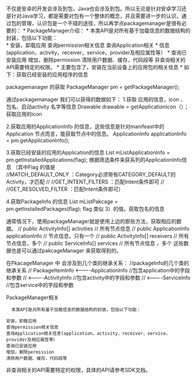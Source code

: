 不仅是安卓的开发会涉及到包，Java也会涉及到包。所以无论是针对安卓学习还是针对Java学习，都是需要对包有一个整体的概念，并且需要进一步的认识，通过包的管理，认识包是一个不错的途径，所以再学点packagemanager是很有必要的：
     * PackageManager介绍： 
     * 本类API是对所有基于加载信息的数据结构的封装，包括以下功能：  
     * 安装，卸载应用 查询permission相关信息 查询Application相关 
     * 信息(application，activity，receiver，service，provider及相应属性等） 
     * 查询已安装应用 增加，删除permission 清除用户数据、缓存，代码段等 非查询相关的API需要特定的权限。 
     * 主要包含了，安装在当前设备上的应用包的相关信息 
     * 如下：获取已经安装的应用程序的信息  

packagemanager 的获取
PackageManager  pm =  getPackageManager();

通过packagemanager 我们可以获得的数据如下：
1.获取 应用的信息，icon 、包名、启动activity 名字等信息
Drawable drawable  =  getApplicationIcon（）；
获取应用的icon

2.获取应用的ApplicationInfo 的信息，这些信息是针对manifeast中的Application 节点而言，能获取节点中的信息。
ApplicationInfo applicationInfo  = pm.getApplicationInfo();

3.获取已经安装的应用的Application的信息
List<ApplicationInfo> mListApplicationInfo = pm.getInstalledApplications(flag); 根据筛选条件来获系列的ApplicationInfo信息 （其中Flag 的值是  
//MATCH_DEFAULT_ONLY    ：Category必须带有CATEGORY_DEFAULT的Activity，才匹配
//                //GET_INTENT_FILTERS         ：匹配Intent条件即可
//                //GET_RESOLVED_FILTER    ：匹配Intent条件即可）

4.获取PackageInfo 的信息
List<PackageInfo> mListPakcage = pm.getInstalledPackages(flag);
 flag 类似 3）的值。获取包名的信息

通常情况下，使用packageManager就是使用上边的那些方法，获取相应的数据。
//              public ActivityInfo[]     activities        //           所有<activity>节点信息
//              public ApplicationInfo applicationInfo      // <application>节点信息，只有一个
//              public ActivityInfo[]    receivers          //        所有<receiver>节点信息，多个
//              public ServiceInfo[]    services            //      所有<service>节点信息 ，多个
这些数据也是可以通过pakcageManager 来获取得到的。

在PkacageManager 中 会涉及到几个类的继承关系：
              //packageInfo的几个类的继承关系
// PackageItemInfo <----ApplicationInfo  //包含application中的字段和参数
//                              <----ActivityInfo     //包含activity中的字段和参数
//                              <----ServiceInfo      //包含service中的字段和参数

PackageManager相关

      本类API是对所有基于加载信息的数据结构的封装，包括以下功能：

    安装，卸载应用
    查询permission相关信息
    查询Application相关信息(application，activity，receiver，service，provider及相应属性等）
    查询已安装应用
    增加，删除permission
    清除用户数据、缓存，代码段等

非查询相关的API需要特定的权限，具体的API请参考SDK文档。